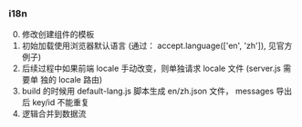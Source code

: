 ### i18n

0. 修改创建组件的模板
1. 初始加载使用浏览器默认语言 (通过： accept.language(['en', 'zh']), 见官方例子)
1. 后续过程中如果前端 locale 手动改变，则单独请求 locale 文件 (server.js 需要单
   独的 locale 路由)
1. build 的时候用 default-lang.js 脚本生成 en/zh.json 文件， messages 导出后 key/id 不能重复
1. 逻辑合并到数据流
